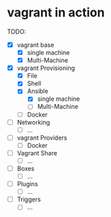 # vagrant in action

TODO:

- [x] vagrant base
  - [x] single machine
  - [x] Multi-Machine
- [x] vagrant Provisioning
  - [x] File
  - [x] Shell
  - [x] Ansible
    - [x] single machine
    - [ ] Multi-Machine
  - [ ] Docker
- [ ] Networking
  - [ ] ...
- [ ] vagrant Providers
  - [ ] Docker
- [ ] Vagrant Share
  - [ ] ...
- [ ] Boxes
  - [ ] ...
- [ ] Plugins
  - [ ] ...
- [ ] Triggers
  - [ ] ...